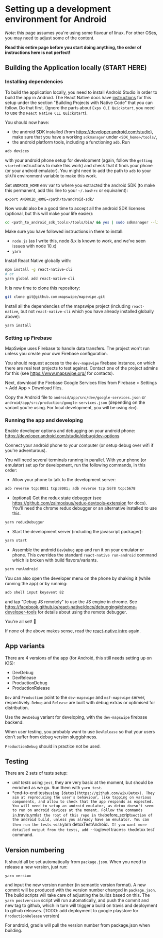 # Setting up a development environment for Android

*Note*: this page assumes you're using some flavour of linux. For other OSes, you may need to adjust some of the content.

**Read this entire page before you start doing anything, the order of instructions here is not perfect!**

## Building the Application locally (START HERE)

### Installing dependencies

To build the application locally, you need to install Android Studio in order to build the app in Android. The React Native docs have [instructions](https://facebook.github.io/react-native/docs/getting-started.html) for this setup under the section "Building Projects with Native Code" that you can follow. Do that first. (Ignore the parts about `Expo CLI Quickstart`, you need to use the `React Native CLI Quickstart`).

You should now have:
- the android SDK installed (from https://developer.android.com/studio), make sure that you have a working `sdkmanager` under `<SDK_home>/tools/`,
- the android platform tools, including a functioning `adb`. Run

```sh
adb devices
```
with your android phone setup for development (again, follow the `getting started` instructions to make this work) and check that it finds your phone (or your android emulator). You might need to add the path to `adb` to your `$PATH` environment variable to make this work.

Set `ANDROID_HOME` env var to where you extracted the android SDK (to make this permanent, add this line to your `~/.bashrc` or equivalent):
```
export ANDROID_HOME=/path/to/android-sdk/
```

Now would also be a good time to accept all the android SDK licenses (optional, but this will make your life easier):

```sh
cd <path_to_android_sdk_tools>/tools/bin/ && yes | sudo sdkmanager --licenses
```

Make sure you have followed instructions in there to install:
- `node.js` (as I write this, node 8.x is known to work, and we've seen issues with node 10.x)
- `yarn`

Install React Native globally with:

```sh
npm install -g react-native-cli
# or
yarn global add react-native-cli
```

It is now time to clone this repository:

```sh
git clone git@github.com:mapswipe/mapswipe.git
```

Install all the dependencies of the mapswipe project (including `react-native`, but not `react-native-cli` which you have already installed globally above):

```sh
yarn install
```

### Setting up Firebase

MapSwipe uses Firebase to handle data transfers. The project won't run unless you create your own Firebase configuration.

You should request access to the `dev-mapswipe` firebase instance, on which there are real test projects to test against. Contact one of the project admins for this (see https://www.mapswipe.org/ for contacts).

Next, download the Firebase Google Services files from Firebase > Settings > Add App > Download files.

Copy the Android file to `android/app/src/dev/google-services.json` or `android/app/src/production/google-services.json` (depending on the variant you're using. For local development, you will be using `dev`).

### Running the app and developing

Enable developer options and debugging on your android phone: https://developer.android.com/studio/debug/dev-options

Connect your android phone to your computer (or setup debug over wifi if you're adventurous).

You will need several terminals running in parallel. With your phone (or emulator) set up for development, run the following commands, in this order:

- Allow your phone to talk to the development server:
```sh
adb reverse tcp:8081 tcp:8081; adb reverse tcp:5678 tcp:5678
```

- (optional) Get the redux state debugger (see https://github.com/zalmoxisus/redux-devtools-extension for docs). You'll need the chrome redux debugger or an alternative installed to use this.
```sh
yarn reduxDebugger
```

- Start the development server (including the javascript packager):
```sh
yarn start
```

- Assemble the android `DevDebug` app and run it on your emulator or phone. This overrides the standard `react-native run-android` command which is broken with build flavors/variants.

```sh
yarn runAndroid
```

You can also open the developer menu on the phone by shaking it (while running the app) or by running:

```sh
adb shell input keyevent 82
```

and tap "Debug JS remotely" to use the JS engine in chrome. See https://facebook.github.io/react-native/docs/debugging#chrome-developer-tools for details about using the remote debugger.

You're all set! :tada:

If none of the above makes sense, read the [react-native intro](https://facebook.github.io/react-native/docs/getting-started) again.

## App variants

There are 4 versions of the app (for Android, this still needs setting up on iOS):
- DevDebug
- DevRelease
- ProductionDebug
- ProductionRelease

`Dev` and `Production` point to the `dev-mapswipe` and `msf-mapswipe` server, respectively.
`Debug` and `Release` are built with debug extras or optimised for distribution.

Use the `DevDebug` variant for developing, with the `dev-mapswipe` firebase backend.

When user testing, you probably want to use `DevRelease` so that your users don't suffer from debug version sluggishness.

`ProductionDebug` should in practice not be used.

## Testing

There are 2 sets of tests setup:

- *unit tests* using `jest`, they are very basic at the moment, but should be enriched as we go. Run them with `yarn test`.
- *end-to-end tests` using [detox](https://github.com/wix/Detox). They aim at reproducing the user's behaviour, like tapping on various components, and allow to check that the app responds as expected. You will need to setup an android emulator, as detox doesn't seem to run on android devices at the moment. Follow the commands in `.travis.yml` at the root of this repo in the `before_script` section of the android build, unless you already have an emulator. You can then run the tests with `yarn detoxTestAndroid`. If you want more detailed output from the tests, add `--loglevel trace` to the `detox test` command.

## Version numbering

It should all be set automatically from `package.json`. When you need to release a new version, just run:

```
yarn version
```
and input the new version number (in semantic version format). A new commit will be produced with the version number changed in `package.json`. The build scripts will take care of adjusting the builds based on this. The `yarn postversion` script will run automatically, and push the commit and new tag to github, which in turn will trigger a build on travis and deployment to github releases. (TODO: add deployment to google playstore for `ProductionRelease` version)

For android, gradle will pull the version number from package.json when building.
